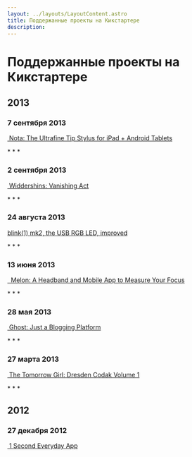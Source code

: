 ```yaml
---
layout: ../layouts/LayoutContent.astro
title: Поддержанные проекты на Кикстартере
description:
---
```


# Поддержанные проекты на Кикстартере

## 2013

### 7 сентября 2013

<a href="https://href.li/?http://www.kickstarter.com/projects/jonatherton/nota-the-ultrafine-tip-stylus-for-ipad-android-tab">
    <img src="/static/kikstarter-2013-09-07.jpg" alt="" />
</a>

<a href="https://href.li/?http://www.kickstarter.com/projects/jonatherton/nota-the-ultrafine-tip-stylus-for-ipad-android-tab">
    Nota: The Ultrafine Tip Stylus for iPad + Android Tablets
</a>

<p class="splitter">* * *</p>

### 2 сентября 2013

<a href="https://href.li/?http://www.kickstarter.com/projects/1403226937/widdershins-vanishing-act">
    <img src="/static/kikstarter-2013-09-02.jpg" alt="" />
</a>

<a href="https://href.li/?http://www.kickstarter.com/projects/1403226937/widdershins-vanishing-act">
    Widdershins: Vanishing Act
</a>

<p class="splitter">* * *</p>

### 24 августа 2013

<a href="https://href.li/?http://www.kickstarter.com/projects/thingm/blink1-mk2-the-usb-rgb-led-improved">
    blink(1) mk2, the USB RGB LED, improved
</a>

<p class="splitter">* * *</p>

### 13 июня 2013

<a href="https://href.li/?http://www.kickstarter.com/projects/806146824/melon-a-headband-and-mobile-app-to-measure-your-fo">
    <img src="/static/kikstarter-2013-06-13_1.jpg" alt="" />
</a>

<a href="https://href.li/?http://www.kickstarter.com/projects/806146824/melon-a-headband-and-mobile-app-to-measure-your-fo">
    <img src="/static/kikstarter-2013-06-13_2.png" alt="" />
</a>

<a href="https://href.li/?http://www.kickstarter.com/projects/806146824/melon-a-headband-and-mobile-app-to-measure-your-fo">
    Melon: A Headband and Mobile App to Measure Your Focus
</a>

<p class="splitter">* * *</p>

### 28 мая 2013

<a href="https://href.li/?http://www.kickstarter.com/projects/johnonolan/ghost-just-a-blogging-platform">
    <img src="/static/kikstarter-2013-05-28.jpg" alt="" />
</a>

<a href="https://href.li/?http://www.kickstarter.com/projects/johnonolan/ghost-just-a-blogging-platform">
    Ghost: Just a Blogging Platform
</a>

<p class="splitter">* * *</p>

### 27 марта 2013

<a href="https://href.li/?http://www.kickstarter.com/projects/156287353/the-tomorrow-girl-dresden-codak-volume-1">
    <img src="/static/kikstarter-2013-03-27.jpg" alt="" />
</a>

<a href="https://href.li/?http://www.kickstarter.com/projects/156287353/the-tomorrow-girl-dresden-codak-volume-1">
    The Tomorrow Girl: Dresden Codak Volume 1
</a>

<p class="splitter">* * *</p>

## 2012

### 27 декабря 2012

<a href="https://href.li/?http://www.kickstarter.com/projects/cesarkuriyama/1-second-everyday-app">
    <img src="/static/kikstarter-2012-12-27.jpg" alt="" />
</a>

<a href="https://href.li/?http://www.kickstarter.com/projects/cesarkuriyama/1-second-everyday-app">
    1 Second Everyday App
</a>

